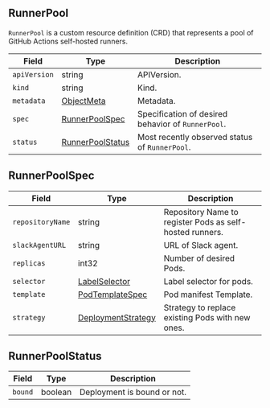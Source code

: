 RunnerPool
----------

`RunnerPool` is a custom resource definition (CRD) that represents a pool of
GitHub Actions self-hosted runners.

| Field        | Type                                  | Description                                        |
|--------------|---------------------------------------|----------------------------------------------------|
| `apiVersion` | string                                | APIVersion.                                        |
| `kind`       | string                                | Kind.                                              |
| `metadata`   | [ObjectMeta][]                        | Metadata.                                          |
| `spec`       | [RunnerPoolSpec](#RunnerPoolSpec)     | Specification of desired behavior of `RunnerPool`. |
| `status`     | [RunnerPoolStatus](#RunnerPoolStatus) | Most recently observed status of `RunnerPool`.     | ]

RunnerPoolSpec
--------------

| Field            | Type                   | Description                                              |
|------------------|------------------------|----------------------------------------------------------|
| `repositoryName` | string                 | Repository Name to register Pods as self-hosted runners. |
| `slackAgentURL`  | string                 | URL of Slack agent.                                      |
| `replicas`       | int32                  | Number of desired Pods.                                  |
| `selector`       | [LabelSelector][]      | Label selector for pods.                                 |
| `template`       | [PodTemplateSpec][]    | Pod manifest Template.                                   |
| `strategy`       | [DeploymentStrategy][] | Strategy to replace existing Pods with new ones.         |

RunnerPoolStatus
----------------

| Field   | Type    | Description                 |
|---------|---------|-----------------------------|
| `bound` | boolean | Deployment is bound or not. |

[ObjectMeta]: https://kubernetes.io/docs/reference/generated/kubernetes-api/v1.20/#objectmeta-v1-meta
[PodTemplateSpec]: https://kubernetes.io/docs/reference/generated/kubernetes-api/v1.20/#podtemplatespec-v1-core
[LabelSelector]: https://kubernetes.io/docs/reference/generated/kubernetes-api/v1.20/#labelselector-v1-meta
[DeploymentStrategy]: https://kubernetes.io/docs/reference/generated/kubernetes-api/v1.20/#deploymentstrategy-v1-apps
